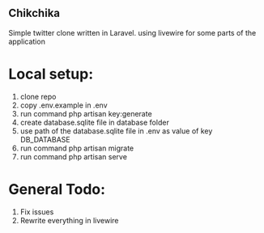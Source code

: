 ## Chikchika

Simple twitter clone written in Laravel. using livewire for some parts of the application

# Local setup:
1. clone repo
2. copy .env.example in .env
3. run command php artisan key:generate
4. create database.sqlite file in database folder
5. use path of the database.sqlite file in .env as value of key DB_DATABASE
6. run command php artisan migrate
7. run command php artisan serve

# General Todo:
1. Fix issues
2. Rewrite everything in livewire

